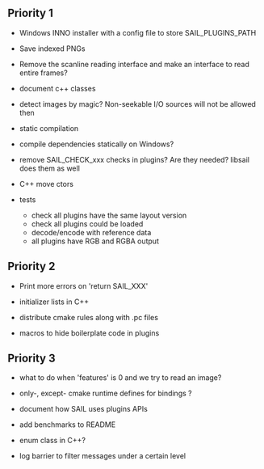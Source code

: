 ## Priority 1

- Windows INNO installer with a config file to store SAIL_PLUGINS_PATH

- Save indexed PNGs

- Remove the scanline reading interface and make an interface to read entire frames?

- document c++ classes

- detect images by magic? Non-seekable I/O sources will not be allowed then

- static compilation

- compile dependencies statically on Windows?

- remove SAIL_CHECK_xxx checks in plugins? Are they needed? libsail does them as well

- C++ move ctors

- tests
  - check all plugins have the same layout version
  - check all plugins could be loaded
  - decode/encode with reference data
  - all plugins have RGB and RGBA output

## Priority 2

- Print more errors on 'return SAIL_XXX'

- initializer lists in C++

- distribute cmake rules along with .pc files

- macros to hide boilerplate code in plugins

## Priority 3

- what to do when 'features' is 0 and we try to read an image?

- only-, except- cmake runtime defines for bindings ?

- document how SAIL uses plugins APIs

- add benchmarks to README

- enum class in C++?

- log barrier to filter messages under a certain level
